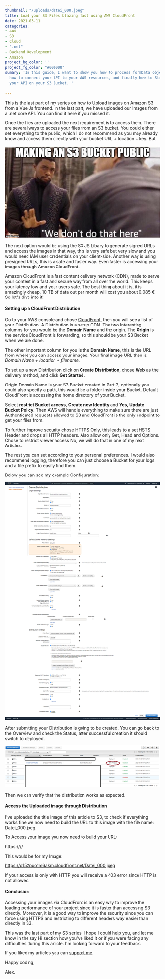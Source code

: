 ```yaml
---
thumbnail: "/uploads/datei_000.jpeg"
title: Load your S3 Files blazing fast using AWS CloudFront
date: 2021-03-11
categories:
- AWS
- S3
- Cloud
- ".net"
- Backend Development
- Amazon
project_bg_color: ''
project_fg_color: "#000000"
sumary: 'In this guide, I want to show you how to process formData objects in .net,
  how to connect your API to your AWS resources, and finally how to Stream files through
  your API on your S3 Bucket. '

---
```

This is the last part of my series on how to Upload images on Amazon S3 from a Vue.Js frontend. In the last part, we have uploaded our Images from a .net core API. You can find it here if you missed it.

Once the files are uploaded the next requirement is to access them. There are several ways to access your files from an S3 bucket. You could either set everything to the public, which I do not recommend as you may already know and access them directly with your bucket URL + location + key. But

![](/uploads/50usnq.jpg)

The next option would be using the S3 JS Libary to generate signed URLs and access the images in that way, this is very safe but very slow and you would need IAM user credentials on your client-side. Another way is using presigned URLs, this is a safe and faster way. Even faster is accessing your images through Amazon CloudFront.

Amazon CloudFront is a fast content delivery network (CDN), made to serve your content in a fast and secure way from all over the world. This keeps your latency low and your users safe. The best thing about it is, it is amazingly cheap, 10 TB of data out per month will cost you about 0.085 € So let's dive into it!

#### Setting up a CloudFront Distribution

Go to your AWS console and chose [CloudFront](https://console.aws.amazon.com/cloudfront/), then you will see a list of your Distribution. A Distribution is a setup CDN. The two Interesting columns for you would be the **Domain Name** and the origin. The **Origin** is the service CloudFront is forwarding, so this should be your S3 Bucket when we are done.

The other important column for you is the **Domain Name**, this is the URL from where you can access your images. Your final image URL then is _Domain Name + location + filename._

To set up a new Distribution click on **Create Distribution**, chose **Web** as the delivery method, and click **Get Started.**

Origin Domain Name is your S3 Bucket created in Part 2, optionally you could also specify a path, this would be a folder inside your Bucket. Default CloudFront is accessing the home directory of your Bucket.

Select **restrict Bucket access**, **Create new Identity** and **Yes, Update Bucket Policy**. Then AWS will handle everything to make sure there are just Authenticated requests allowed to S3 and CloudFront is the only endpoint to get your files from.

To further improve security chose HTTPS Only, this leads to a set HSTS Header and drops all HTTP headers. Also allow only Get, Head and Options. Chose to restrict viewer access No, we will do that in one of my next Articles.

The rest you can set according to your personal preferences. I would also recommend logging, therefore you can just choose a Bucket for your logs and a file prefix to easily find them.

Below you can see my example Configuration:

![](/uploads/screencapture-console-aws-amazon-cloudfront-home-2021-03-09-11_32_08.png)

After submitting your Distribution is going to be created. You can go back to the Overview and check the Status, after successful creation it should switch to deployed.

![](/uploads/clofro-ov.png)

Then we can verify that the distribution works as expected.

#### Access the Uploaded image through Distribution

I've uploaded the title image of this article to S3, to check if everything works fine we now need to build the URL to this image with the file name: Datei_000.jpeg.

To Access your image you now need to build your URL:

https://<your Distribution>/<optionally a folder>/<your file>

This would be for my Image:

https://d152puo1m6akm.cloudfront.net/Datei_000.jpeg

If your access is only with HTTP you will receive a 403 error since HTTP is not allowed.

#### Conclusion

Accessing your images via CloudFront is an easy way to improve the loading performance of your project since it is faster than accessing S3 directly. Moreover, it is a good way to improve the security since you can force using HTTPS and restricting to different headers way easier than directly in S3.

This was the last part of my S3 series, I hope I could help you, and let me know in the say Hi section how you've liked it or if you were facing any difficulties during this article. I'm looking forward to your feedback.

If you liked my articles you can [support me](https://www.buymeacoffee.com/thekoi).

Happy coding,

Alex.